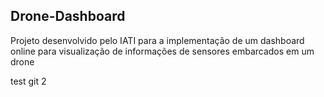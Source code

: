 ## Drone-Dashboard

Projeto desenvolvido pelo IATI para a implementação de um dashboard online para visualização de informações de sensores embarcados em um drone


test git 2
